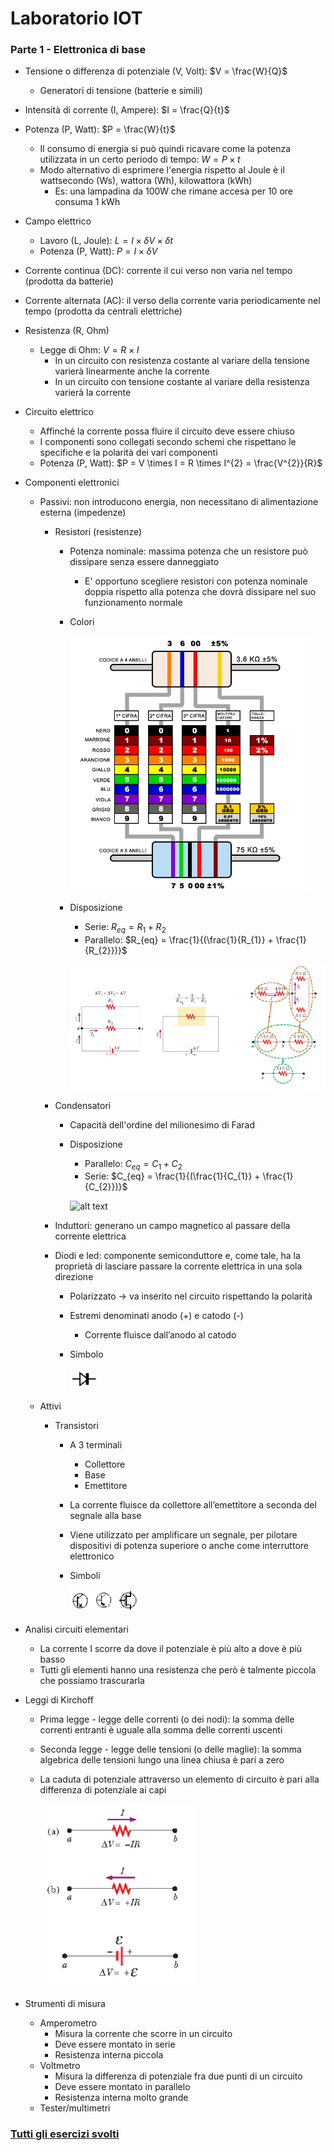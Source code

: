 # Laboratorio IOT

### Parte 1 - Elettronica di base

- Tensione o differenza di potenziale (V, Volt): $`V = \frac{W}{Q}`$
    - Generatori di tensione (batterie e simili)
- Intensità di corrente (I, Ampere): $`I = \frac{Q}{t}`$
- Potenza (P, Watt): $`P = \frac{W}{t}`$
    - Il consumo di energia si può quindi ricavare come la potenza utilizzata in un certo periodo di tempo: $`W = P \times t`$ 
    - Modo alternativo di esprimere l'energia rispetto al Joule è il wattsecondo (Ws), wattora (Wh), kilowattora (kWh)
        - Es: una lampadina da 100W che rimane accesa per 10 ore consuma 1 kWh
- Campo elettrico
    - Lavoro (L, Joule): $`L = I \times \delta V \times \delta t`$
    - Potenza (P, Watt): $`P = I \times \delta V`$
- Corrente continua (DC): corrente il cui verso non varia nel tempo (prodotta da batterie)
- Corrente alternata (AC): il verso della corrente varia periodicamente nel tempo (prodotta da centrali elettriche)
- Resistenza (R, Ohm)
    - Legge di Ohm: $`V = R \times I`$
        - In un circuito con resistenza costante al variare della tensione varierà linearmente anche la corrente
        - In un circuito con tensione costante al variare della resistenza varierà la corrente
- Circuito elettrico
    - Affinché la corrente possa fluire il circuito deve essere chiuso
    - I componenti  sono collegati secondo schemi che rispettano le specifiche e la polarità dei vari componenti 
    - Potenza (P, Watt): $`P = V \times I = R \times I^{2} = \frac{V^{2}}{R}`$
- Componenti elettronici
    - Passivi: non introducono energia, non necessitano di alimentazione esterna (impedenze) 
        - Resistori (resistenze)
            - Potenza nominale: massima potenza che un resistore può dissipare senza essere danneggiato
                - E' opportuno scegliere resistori con potenza nominale doppia rispetto alla potenza che dovrà dissipare nel suo funzionamento normale
            - Colori

                ![alt text](./res/resist.png "Codice colore resistenze")

            - Disposizione
                - Serie: $`R_{eq} = R_{1} + R_{2}`$
                - Parallelo: $`R_{eq} = \frac{1}{(\frac{1}{R_{1}} + \frac{1}{R_{2}})}`$

                ![alt text](./res/res.png "Resistenze in serie e parallelo")

        - Condensatori
            - Capacità dell'ordine del milionesimo di Farad
            - Disposizione
                - Parallelo: $`C_{eq} = C_{1} + C_{2}`$
                - Serie: $`C_{eq} = \frac{1}{(\frac{1}{C_{1}} + \frac{1}{C_{2}})}`$

                ![alt text](./res/con.png "Condensatori in serie e parallelo")

        - Induttori: generano un campo magnetico al passare della corrente elettrica
        - Diodi e led: componente semiconduttore e, come tale, ha la proprietà di lasciare passare la corrente elettrica in una sola direzione
            - Polarizzato -> va inserito nel circuito rispettando la polarità 
            - Estremi denominati anodo (+) e catodo (-)
                - Corrente fluisce dall’anodo al catodo
            - Simbolo

                ![alt text](./res/diodo.png "Simbolo diodo")

    - Attivi
        - Transistori
            - A 3 terminali
                - Collettore
                - Base
                - Emettitore
            - La corrente fluisce da collettore all’emettitore a seconda del segnale alla base 
            - Viene utilizzato per amplificare un segnale, per pilotare dispositivi di potenza superiore o anche come interruttore elettronico
            - Simboli

                ![alt text](./res/transi.png "Simbolo transistor")

- Analisi circuiti elementari
    - La corrente I scorre da dove il potenziale è più alto a dove è più basso
    - Tutti gli elementi hanno una resistenza che però è talmente piccola che possiamo trascurarla
- Leggi di Kirchoff
    - Prima legge - legge delle correnti (o dei nodi): la somma delle correnti entranti è uguale alla somma delle correnti uscenti
    - Seconda legge - legge delle tensioni (o delle maglie): la somma algebrica delle tensioni lungo una linea chiusa è pari a zero
    - La caduta di potenziale attraverso un elemento di circuito è pari alla differenza di potenziale ai capi
        
        ![alt text](./res/cadpot.png "Caduta di potenziale")

- Strumenti di misura
    - Amperometro
        - Misura la corrente che scorre in un circuito
        - Deve essere montato in serie
        - Resistenza interna piccola
    - Voltmetro
        - Misura la differenza di potenziale fra due punti di un circuito
        - Deve essere montato in parallelo
        - Resistenza interna molto grande
    - Tester/multimetri

### [Tutti gli esercizi svolti](https://bitbucket.org/aricci303/seiot1920/src/master/)